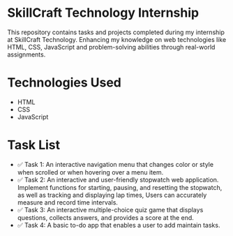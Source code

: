 # SkillCraft Technology Internship
This repository contains tasks and projects completed during my internship at SkillCraft Technology. Enhancing my knowledge on web technologies like HTML, CSS, 
JavaScript and problem-solving abilities through real-world assignments.

# Technologies Used
- HTML
- CSS
- JavaScript

# Task List
- ✅ Task 1: An interactive navigation menu that changes color or style when scrolled or when hovering over a menu item.
- ✅ Task 2: An interactive and user-friendly stopwatch web application. Implement functions for starting, pausing, and resetting the stopwatch, as well as tracking and displaying lap times, Users can accurately measure and record time intervals.
- ✅ Task 3: An interactive multiple-choice quiz game that displays questions, collects answers, and provides a score at the end.
- ✅ Task 4: A basic to-do app that enables a user to add maintain tasks.
